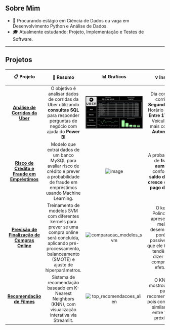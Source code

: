 ## Sobre Mim

- 👔 Procurando estágio em Ciência de Dados ou vaga em Desenvolvimento Python e Análise de Dados.  
- 🎓 Atualmente estudando: Projeto, Implementação e Testes de Software.  

---

## Projetos

| 📋 Projeto | 📃 Resumo | 📊 Gráficos | 💡 Insight | 📐 Métricas | ⚡ Tecnologias |
|:----------:|:----------:|:------------:|:-----------:|:------------:|:--------------:|
|[**Análise de Corridas da Uber**](https://github.com/GuilhermeSecco/Analise-Dados-Uber/tree/main)|O objetivo é analisar dados de corridas da Uber utilizando **consultas SQL** para responder perguntas de negócio com ajuda do **Power BI**| <img width="100%" src="https://github.com/GuilhermeSecco/Analise-Dados-Uber/blob/main/Dashboard.gif?raw=true" />|Dia com mais corridas: **Segunda-Feira**<br>Horário de pico: **Entre 17 e 19h**<br>Veículo com mais corridas: **Automático**|As perguntas foram respondidas com **SQL** em:<br>➡️[`Sql_Query.ipynb`](Sql_Query.ipynb)|Excel<br>MySQL<br>PowerBI<br>Python|
| [**Risco de Crédito e Fraude em Empréstimos**](https://github.com/GuilhermeSecco/Risco-de-Credito) | Modelo que extrai dados de um banco MySQL para avaliar risco de crédito e prever a probabilidade de fraude em empréstimos usando Machine Learning. | <img width="100%" alt="image" src="https://github.com/user-attachments/assets/44dfaa94-6cc2-463a-bf3d-a811450cf10f" /> | A probabilidade de **fraude aumenta** conforme o **saldo devedor cresce** e o **total pago diminui**. |F1-Score durante treinamento: **97.84%**<br>F1-Score quando exposto a novos dados: **95.29%**<br>Isso demonstra que o modelo **não sofre de Overfitting**. | Excel<br>MySQL<br>Power BI<br>Pandas<br>NumPy<br>Scikit-Learn|
| [**Previsão de Finalização de Compras Online**](https://github.com/GuilhermeSecco/Previsao-de-vendas) | Treinamento de modelos SVM com diferentes kernels para prever se uma compra online será concluída, aplicando pré-processamento, balanceamento (SMOTE) e ajuste de hiperparâmetros. | <img width="100%" alt="comparacao_modelos_svm" src="https://github.com/user-attachments/assets/c41de12f-2fde-44bd-8f4d-c92ef6b1d4f1" /> | O kernel Polinomioal apresentou o melhor desempenho, porém é possível notar que ele tem uma tendência a dizer que a compra será efetuada.|Melhor modelo (Polinomial): <br>**F1-Score: 90.4%**<br>**Precision: 92.5%**<br>**Recall: 88.4%**| Pandas<br>NumPy<br>Matplotlib<br>Seaborn<br>Scikit-Learn<br>Imbalanced-Learn|
| [**Recomendação de Filmes**](https://github.com/GuilhermeSecco/Sistema-Recomendacao-Filmes) | Sistema de recomendação baseado em K-Nearest Neighbors (KNN), com visualização interativa via Streamlit. | <img width="100%" alt="top_recomendacoes_alien" src="https://github.com/user-attachments/assets/cea5a822-ab9a-45b0-9c81-34fe90cfd939" /> | O KNN se mostrou eficaz para recomendações, pois considera a similaridade entre filmes próximos. | Aplicação disponível em ➡️[Streamlit](https://recomendacao-filmes.streamlit.app/). | Git<br>NumPy<br>Pandas<br>SciPy<br>Scikit-Learn<br>Streamlit|
